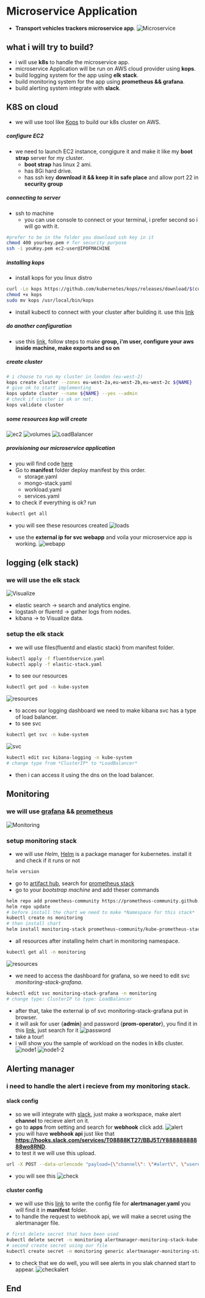 # Microservice Application 
- **Transport vehicles trackers microservice app**.
![Microservice](./microdesign/microdesign.png)
## what i will try to build?
- i will use **k8s** to handle the microservice app.
- microservice Application will be run on AWS cloud provider using **kops**. 
- build logging system for the app using **elk stack**. 
- build monitoring system for the app using **prometheus && grafana**. 
- build alerting system integrate with **slack**.


## K8S on cloud 
- we will use tool like [Kops](https://kops.sigs.k8s.io/) to build our k8s cluster on AWS.
##### configure EC2
- we need to launch EC2 instance, congigure it and make it like my **boot strap** server for my cluster.
   - **boot strap** has linux 2 ami. 
   - has 8Gi hard drive.
   - has ssh key **download it && keep it in safe place** and allow port 22 in **security group**
##### connecting to server
- ssh to machine 
  - you can use console to connect or your terminal, i prefer second so i will go with it.
```bash
#prefer to be in the folder you download ssh key in it
chmod 400 yourkey.pem # for security purpose
ssh -i youKey.pem ec2-user@IPOFMACHINE
```
##### installing kops
- install kops for you linux distro
```bash
curl -Lo kops https://github.com/kubernetes/kops/releases/download/$(curl -s https://api.github.com/repos/kubernetes/kops/releases/latest | grep tag_name | cut -d '"' -f 4)/kops-linux-amd64
chmod +x kops
sudo mv kops /usr/local/bin/kops
```
- install kubectl to connect with your cluster after building it. use this [link](https://kubernetes.io/docs/tasks/tools/install-kubectl-linux/)
##### do another configuration
- use this [link](https://kops.sigs.k8s.io/getting_started/aws/), follow steps to make **group, i'm user, configure your aws inside machine, make exports and so on**
##### create cluster 
```bash
# i choose to run my cluster in london (eu-west-2)
kops create cluster --zones eu-west-2a,eu-west-2b,eu-west-2c ${NAME}
# give ok to start implementing
kops update cluster --name ${NAME} --yes --admin
# check if cluster is ok or not.
kops validate cluster
```
##### some resources kop will create
![ec2](./resources/1-ec2.png)
![volumes](./resources/2-volumes.png)
![LoadBalancer](./resources/3-loadbalancer.png)

##### provisioning our microservice application
- you will find code [here](https://github.com/DickChesterwood/k8s-fleetman) 
- Go to **manifest** folder deploy manifest by this order.
  - storage.yaml
  - mongo-stack.yaml
  - workload.yaml
  - services.yaml
- to check if everything is ok? run 
```bash
kubectl get all
```
- you will see these resources created
![loads](./workloads/1-workload.png)
  
- use the **external ip for svc webapp** and voila your microservice app is working.
![webapp](./workloads/2-webapp.png)

## logging (elk stack)
### we will use the elk stack 
![Visualize](./logging/2-logging.png)
- elastic search -> search and analytics engine.
- logstash or fluentd -> gather logs from nodes.
- kibana -> to Visualize data.
### setup the elk stack 
- we will use files(fluentd and elastic stack) from manifest folder.
```bash
kubectl apply -f fluentdservice.yaml
kubectl apply -f elastic-stack.yaml
```
- to see our resources 
```bash
kubectl get pod -n kube-system
```
![resources](./logging/3-loggingpodresources.png)
- to acces our logging dashboard we need to make kibana svc has a type of load balancer.
- to see svc 
```bash
kubectl get svc -n kube-system
```
![svc](./logging/1-svclogging.png)

```bash
kubectl edit svc kibana-logging -n kube-system
# change type from *ClusterIP* to *LoadBalancer*
```
- then i can access it using the dns on the load balancer.

## Monitoring
### we will use [grafana](https://grafana.com/) && [prometheus](https://prometheus.io/)
![Monitoring](./monitoring/image_2023-03-08_01-27-38.png)
### setup monitoring stack
- we will use *Helm*, [Helm](https://helm.sh/) is a package manager for kubernetes. install it and check if it runs or not 
```bash
helm version
```

- go to [artifact hub](https://artifacthub.io/), search for [prometheus stack](https://artifacthub.io/packages/helm/prometheus-community/kube-prometheus-stack)
- go to your *bootstrap machine* and add theser commands
```bash
helm repo add prometheus-community https://prometheus-community.github.io/helm-charts
helm repo update
# before install the chart we need to make *Namespace for this stack*
kubectl create ns monitoring
# then install chart
helm install monitoring-stack prometheus-community/kube-prometheus-stack -n monitoring
```
- all resources after installing helm chart in monitoring namespace.

```bash
kubectl get all -n monitoring
```
![resources](./monitoring/1-allresources.png)

- we need to access the dashboard for grafana, so we need to edit svc *monitoring-stack-grafana*.

```bash
kubectl edit svc monitoring-stack-grafana -n monitoring
# change type: ClusterIP to type: LoadBalancer
```
- after that, take the external ip of svc monitoring-stack-grafana put in browser.
- it will ask for user {**admin**} and password {**prom-operator**}, you find it in this [link](https://artifacthub.io/packages/helm/prometheus-community/kube-prometheus-stack?modal=values&path=grafana.adminPassword), just search for it
![password](./monitoring/passforgrafana.png)
- take a tour! 
- i will show you the sample of workload on the nodes in k8s cluster.
![node1](./monitoring/3-nodeexporter1.png)
![node1-2](./monitoring/2-nodeexporter2.png)


## Alerting manager
### i need to handle the alert i recieve from my monitoring stack.
#### slack config
- so we will integrate with [slack](https://slack.com/), just make a workspace, make alert **channel** to recieve alert on it.
- go to **apps** from setting and search for **webhook** click add.
![alert](./alerting/image_2023-03-08_02-00-33.png)
- you will have **webhook api** just like that **https://hooks.slack.com/services/T08888KT27/BBJ5T/Y88888888888wo8RND**.
- to test it we will use this upload.
```bash
url -X POST --data-urlencode "payload={\"channel\": \"#alert\", \"username\": \"webhookbot\", \"text\": \"This is posted to #alert and comes from a bot named webhookbot.\", \"icon_emoji\": \":ghost:\"}" https://hooks.slack.com/services/T089348590327/8888888888/888888888888
```
- you will see this 
![check](./alerting/1-alerting.png)

#### cluster config
- we will use this [link](https://prometheus.io/docs/alerting/latest/configuration/#slack_config) to write the config file for **alertmanager.yaml** you will find it in **manifest** folder.
- to handle the request to webhook api, we will make a secret using the alertmanager file.
```bash
# first delete secret that have been used
kubectl delete secret -n monitoring alertmanager-monitoring-stack-kube-prom-alertmanager
# second create secret using our file
kubectl create secret -n monitoring generic alertmanager-monitoring-stack-kube-prom-alertmanager --from-file=alertmanager.yaml
```
- to check that we do well, you will see alerts in you slak channed start to appear.
![checkalert](./alerting/2-alerting.png)

## End
